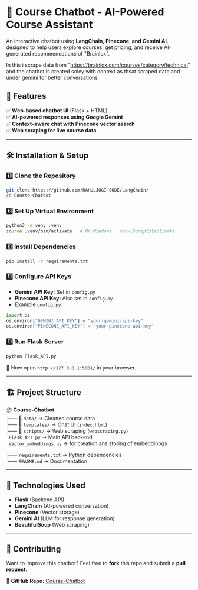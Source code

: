 # 🧠 Course Chatbot - AI-Powered Course Assistant
An interactive chatbot using **LangChain, Pinecone, and Gemini AI**, designed to help users explore courses, get pricing, and receive AI-generated recommendations of "Brainlox".

In this i scrape data from "https://brainlox.com/courses/category/technical" and the chatbot is created soley with context as thsat scraped data and under gemini for better conversations

## 🚀 Features
✅ **Web-based chatbot UI** (Flask + HTML)  
✅ **AI-powered responses using Google Gemini**  
✅ **Context-aware chat with Pinecone vector search**  
✅ **Web scraping for live course data**  

---

## 🛠️ Installation & Setup
### **1️⃣ Clone the Repository**
```bash
git clone https://github.com/RAHULJOGI-CODE/LangChain/
cd Course-Chatbot
```

### **2️⃣ Set Up Virtual Environment**
```bash
python3 -m venv .venv
source .venv/bin/activate   # On Windows: .venv\Scripts\activate
```

### **3️⃣ Install Dependencies**
```bash
pip install -r requirements.txt
```

### **4️⃣ Configure API Keys**
- **Gemini API Key:** Set in `config.py`
- **Pinecone API Key:** Also set in `config.py`
- Example `config.py`:
```python
import os
os.environ["GEMINI_API_KEY"] = "your-gemini-api-key"
os.environ["PINECONE_API_KEY"] = "your-pinecone-api-key"
```

### **5️⃣ Run Flask Server**
```bash
python Flask_API.py
```
📍 Now open `http://127.0.0.1:5001/` in your browser.

---

## 🏗️ Project Structure
📦 **Course-Chatbot**  
├── 📂 `data/` → Cleaned course data  
├── 📂 `templates/` → Chat UI (`index.html`)  
├── 📂 `scripts/` → Web scraping (`webscraping.py`)  
      ` Flask_API.py` → Main API backend  
      ` Vector_embeddings.py` → for creation ans storing of embeddinbgs 
      
├── `requirements.txt` → Python dependencies  
└── `README.md` → Documentation  

---

## 📌 Technologies Used
- **Flask** (Backend API)
- **LangChain** (AI-powered conversation)
- **Pinecone** (Vector storage)
- **Gemini AI** (LLM for response generation)
- **BeautifulSoup** (Web scraping)

---

## 🤝 Contributing
Want to improve this chatbot? Feel free to **fork** this repo and submit a **pull request**.  

🔗 **GitHub Repo:** [Course-Chatbot](https://github.com/RAHULJOGI-CODE/LangChain/)  

